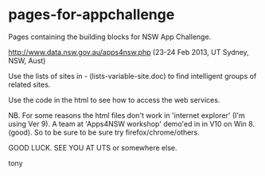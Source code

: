 pages-for-appchallenge
======================

Pages containing the building blocks for NSW App Challenge.

http://www.data.nsw.gov.au/apps4nsw.php  (23-24 Feb 2013, UT Sydney, NSW, Aust)

Use the lists of sites  in - (lists-variable-site.doc) to find intelligent groups of related sites.

Use the code in the html to see how to access the web services.

NB. For some reasons the html files don't work in 'internet explorer' (I'm using Ver 9). A team at 'Apps4NSW workshop' demo'ed in in V10 on Win 8. (good).
So to be sure to be sure try firefox/chrome/others.

GOOD LUCK.
SEE YOU AT UTS or somewhere else.

tony


